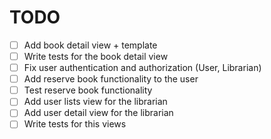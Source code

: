 # TODO
- [ ] Add book detail view + template
- [ ] Write tests for the book detail view
- [ ] Fix user authentication and authorization (User, Librarian)
- [ ] Add reserve book functionality to the user
- [ ] Test reserve book functionality
- [ ] Add user lists view for the librarian
- [ ] Add user detail view for the librarian
- [ ] Write tests for this views